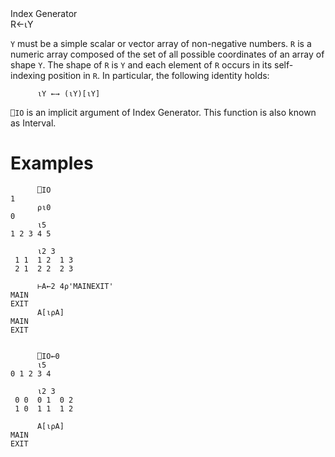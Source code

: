 <div class="heading">
  <div class="name">Index Generator</div>
  <div class="command">R←⍳Y</div>
</div>

`Y` must be a simple scalar or vector array of non-negative numbers. `R` is a numeric array composed of the set of all possible coordinates of an array of shape `Y`. The shape of `R` is `Y` and each element of `R` occurs in its self-indexing position in `R`. In particular, the following identity holds:
```apl
      ⍳Y ←→ (⍳Y)[⍳Y]
```

`⎕IO` is an implicit argument of Index Generator. This function is also known as Interval.

# Examples
```apl
      ⎕IO
1
      ⍴⍳0
0
      ⍳5
1 2 3 4 5
 
      ⍳2 3
 1 1  1 2  1 3
 2 1  2 2  2 3
 
      ⊢A←2 4⍴'MAINEXIT'
MAIN
EXIT
      A[⍳⍴A]
MAIN
EXIT
      
```
```apl
      ⎕IO←0
      ⍳5
0 1 2 3 4
 
      ⍳2 3
 0 0  0 1  0 2
 1 0  1 1  1 2
 
      A[⍳⍴A]
MAIN
EXIT
```
